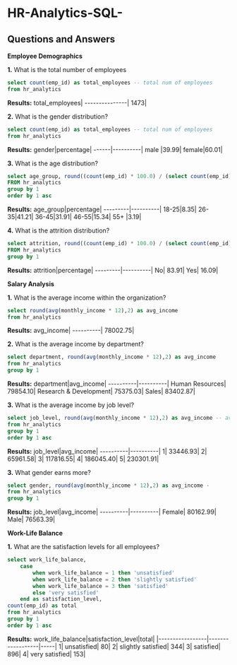 # HR-Analytics-SQL-
## Questions and Answers

**Employee Demographics**

**1.** What is the total number of employees

````sql
select count(emp_id) as total_employees -- total num of employees 
from hr_analytics
````
**Results:**
total_employees|
---------------|
1473|

**2.** What is the gender distribution?

````sql
select count(emp_id) as total_employees -- total num of employees 
from hr_analytics
````
**Results:**
gender|percentage|
------|----------|
male  |39.99|
female|60.01|

**3.** What is the age distribution? 

````sql
select age_group, round((count(emp_id) * 100.0) / (select count(emp_id) from hr_analytics),2) 
FROM hr_analytics
group by 1
order by 1 asc
````
**Results:**
age_group|percentage|
---------|----------|
18-25|8.35|
26-35|41.21|
36-45|31.91|
46-55|15.34|
55+  |3.19|

**4.** What is the attrition distribution?

````sql
select attrition, round((count(emp_id) * 100.0) / (select count(emp_id) from hr_analytics),2) as percentage 
FROM hr_analytics
group by 1
````
**Results:**
attrition|percentage|
---------|----------|
No| 83.91|
Yes| 16.09|

**Salary Analysis** 

**1.** What is the average income within the organization?

````sql
select round(avg(monthly_income * 12),2) as avg_income 
from hr_analytics
````
**Results:**
avg_income|
----------|
78002.75|

**2.** What is the average income by department?

````sql
select department, round(avg(monthly_income * 12),2) as avg_income
from hr_analytics
group by 1
````
**Results:**
department|avg_income|
----------|----------|
Human Resources| 79854.10|
Research & Development| 75375.03|
Sales| 83402.87|

**3.** What is the average income by job level?

````sql
select job_level, round(avg(monthly_income * 12),2) as avg_income -- avg annual income by level
from hr_analytics
group by 1 
order by 1 asc 
````
**Results:**
job_level|avg_income|
----------|----------|
1| 33446.93|
2| 65961.58|
3| 117816.55|
4| 186045.40|
5| 230301.91|

**3.** What gender earns more?

````sql
select gender, round(avg(monthly_income * 12),2) as avg_income -
from hr_analytics
group by 1
````
**Results:**
job_level|avg_income|
----------|----------|
Female| 80162.99|
Male| 76563.39|

**Work-Life Balance** 

**1.** What are the satisfaction levels for all employees?

````sql
select work_life_balance,
	case 
    	when work_life_balance = 1 then 'unsatisfied' 
    	when work_life_balance = 2 then 'slightly satisfied' 
    	when work_life_balance = 3 then 'satisfied' 
    	else 'very satisfied'
	end as satisfaction_level,
count(emp_id) as total
from hr_analytics
group by 1
order by 1 asc
````
**Results:**
work_life_balance|satisfaction_level|total|
|-----------------|------------------|-----|
1| unsatisfied| 80|
2| slightly satisfied| 344|
3| satisfied| 896|
4| very satisfied| 153|

















